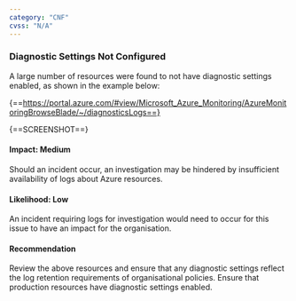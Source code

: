 ```yaml
---
category: "CNF"
cvss: "N/A"
---
```

### Diagnostic Settings Not Configured
A large number of resources were found to not have diagnostic settings enabled, as shown in the example below:

{==https://portal.azure.com/#view/Microsoft_Azure_Monitoring/AzureMonitoringBrowseBlade/~/diagnosticsLogs==}

{==SCREENSHOT==}
#### Impact: Medium
Should an incident occur, an investigation may be hindered by insufficient availability of logs about Azure resources.
#### Likelihood: Low
An incident requiring logs for investigation would need to occur for this issue to have an impact for the organisation.
#### Recommendation
Review the above resources and ensure that any diagnostic settings reflect the log retention requirements of organisational policies. Ensure that production resources have diagnostic settings enabled.
